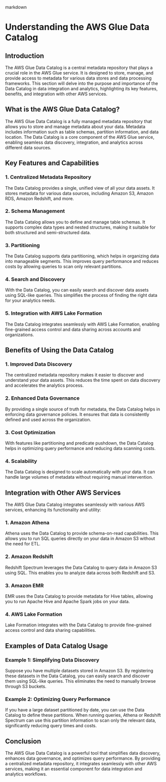 markdown
# Understanding the AWS Glue Data Catalog

## Introduction

The AWS Glue Data Catalog is a central metadata repository that plays a crucial role in the AWS Glue service. It is designed to store, manage, and provide access to metadata for various data stores and data processing frameworks. This section will delve into the purpose and importance of the Data Catalog in data integration and analytics, highlighting its key features, benefits, and integration with other AWS services.

## What is the AWS Glue Data Catalog?

The AWS Glue Data Catalog is a fully managed metadata repository that allows you to store and manage metadata about your data. Metadata includes information such as table schemas, partition information, and data location. The Data Catalog is a core component of the AWS Glue service, enabling seamless data discovery, integration, and analytics across different data sources.

## Key Features and Capabilities

### 1. Centralized Metadata Repository
The Data Catalog provides a single, unified view of all your data assets. It stores metadata for various data sources, including Amazon S3, Amazon RDS, Amazon Redshift, and more.

### 2. Schema Management
The Data Catalog allows you to define and manage table schemas. It supports complex data types and nested structures, making it suitable for both structured and semi-structured data.

### 3. Partitioning
The Data Catalog supports data partitioning, which helps in organizing data into manageable segments. This improves query performance and reduces costs by allowing queries to scan only relevant partitions.

### 4. Search and Discovery
With the Data Catalog, you can easily search and discover data assets using SQL-like queries. This simplifies the process of finding the right data for your analytics needs.

### 5. Integration with AWS Lake Formation
The Data Catalog integrates seamlessly with AWS Lake Formation, enabling fine-grained access control and data sharing across accounts and organizations.

## Benefits of Using the Data Catalog

### 1. Improved Data Discovery
The centralized metadata repository makes it easier to discover and understand your data assets. This reduces the time spent on data discovery and accelerates the analytics process.

### 2. Enhanced Data Governance
By providing a single source of truth for metadata, the Data Catalog helps in enforcing data governance policies. It ensures that data is consistently defined and used across the organization.

### 3. Cost Optimization
With features like partitioning and predicate pushdown, the Data Catalog helps in optimizing query performance and reducing data scanning costs.

### 4. Scalability
The Data Catalog is designed to scale automatically with your data. It can handle large volumes of metadata without requiring manual intervention.

## Integration with Other AWS Services

The AWS Glue Data Catalog integrates seamlessly with various AWS services, enhancing its functionality and utility:

### 1. Amazon Athena
Athena uses the Data Catalog to provide schema-on-read capabilities. This allows you to run SQL queries directly on your data in Amazon S3 without the need for ETL.

### 2. Amazon Redshift
Redshift Spectrum leverages the Data Catalog to query data in Amazon S3 using SQL. This enables you to analyze data across both Redshift and S3.

### 3. Amazon EMR
EMR uses the Data Catalog to provide metadata for Hive tables, allowing you to run Apache Hive and Apache Spark jobs on your data.

### 4. AWS Lake Formation
Lake Formation integrates with the Data Catalog to provide fine-grained access control and data sharing capabilities.

## Examples of Data Catalog Usage

### Example 1: Simplifying Data Discovery
Suppose you have multiple datasets stored in Amazon S3. By registering these datasets in the Data Catalog, you can easily search and discover them using SQL-like queries. This eliminates the need to manually browse through S3 buckets.

### Example 2: Optimizing Query Performance
If you have a large dataset partitioned by date, you can use the Data Catalog to define these partitions. When running queries, Athena or Redshift Spectrum can use this partition information to scan only the relevant data, significantly reducing query times and costs.

## Conclusion

The AWS Glue Data Catalog is a powerful tool that simplifies data discovery, enhances data governance, and optimizes query performance. By providing a centralized metadata repository, it integrates seamlessly with other AWS services, making it an essential component for data integration and analytics workflows.
